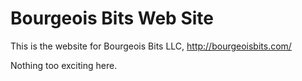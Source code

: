 Bourgeois Bits Web Site
=======================

This is the website for Bourgeois Bits LLC, http://bourgeoisbits.com/

Nothing too exciting here.

